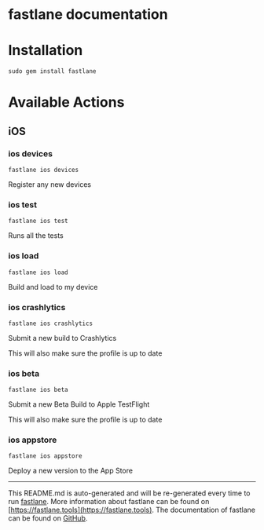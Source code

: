 fastlane documentation
================
# Installation
```
sudo gem install fastlane
```
# Available Actions
## iOS
### ios devices
```
fastlane ios devices
```
Register any new devices
### ios test
```
fastlane ios test
```
Runs all the tests
### ios load
```
fastlane ios load
```
Build and load to my device
### ios crashlytics
```
fastlane ios crashlytics
```
Submit a new build to Crashlytics

This will also make sure the profile is up to date
### ios beta
```
fastlane ios beta
```
Submit a new Beta Build to Apple TestFlight

This will also make sure the profile is up to date
### ios appstore
```
fastlane ios appstore
```
Deploy a new version to the App Store

----

This README.md is auto-generated and will be re-generated every time to run [fastlane](https://fastlane.tools).
More information about fastlane can be found on [https://fastlane.tools](https://fastlane.tools).
The documentation of fastlane can be found on [GitHub](https://github.com/fastlane/fastlane/tree/master/fastlane).